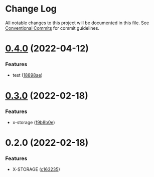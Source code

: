 # Change Log

All notable changes to this project will be documented in this file.
See [Conventional Commits](https://conventionalcommits.org) for commit guidelines.

# [0.4.0](https://github.com/Venusjason/sprite-components/compare/@a-sprite/x-storage@0.3.0...@a-sprite/x-storage@0.4.0) (2022-04-12)


### Features

* test ([18898ae](https://github.com/Venusjason/sprite-components/commit/18898aeba6a9f351c25a8c196a6f31852c54e813))






# [0.3.0](https://github.com/Venusjason/sprite-components/compare/@a-sprite/x-storage@0.2.0...@a-sprite/x-storage@0.3.0) (2022-02-18)

### Features

- x-storage ([f9b8b0e](https://github.com/Venusjason/sprite-components/commit/f9b8b0e6f3483d6149018e7def013c5f9475d3da))

# 0.2.0 (2022-02-18)

### Features

- X-STORAGE ([c163235](https://github.com/Venusjason/sprite-components/commit/c1632354ab2ee6c34b74f69f86f32e898aed5142))

